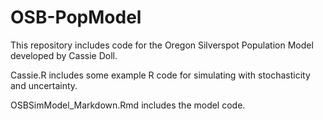 # OSB-PopModel

This repository includes code for the Oregon Silverspot Population Model developed by Cassie Doll. 

Cassie.R includes some example R code for simulating with stochasticity and uncertainty. 

OSBSimModel_Markdown.Rmd includes the model code. 
